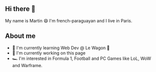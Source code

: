 ## Hi there 👋

My name is Martin 😄
I'm french-paraguayan and I live in Paris.

## About me

- 🌱 I'm currently learning Web Dev @ Le Wagon 🚃
- 🔭 I'm currently working on this page
- 🏎 I'm interested in Formula 1, Football and PC Games like LoL, WoW and Warframe.

<!--
**vancastle/vancastle** is a ✨ _special_ ✨ repository because its `README.md` (this file) appears on your GitHub profile.

Here are some ideas to get you started:

- 🔭 I’m currently working on ...
- 🌱 I’m currently learning ...
- 👯 I’m looking to collaborate on ...
- 🤔 I’m looking for help with ...
- 💬 Ask me about ...
- 📫 How to reach me: ...
- 😄 Pronouns: ...
- ⚡ Fun fact: ...
-->
